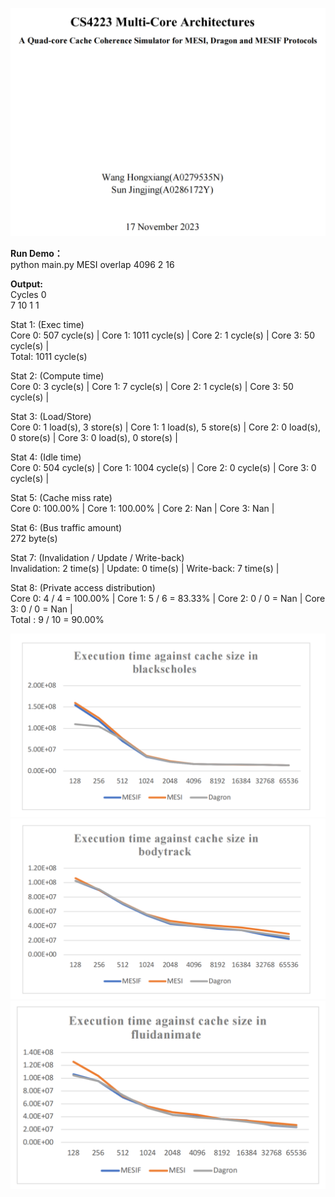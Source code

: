 ![title](https://github.com/XavierWangHX/Cache-Coherence-Simulator/blob/main/img/title.png) 

**Run Demo：**  
python main.py MESI overlap 4096 2 16

**Output:**  
Cycles 0  
7 10 1 1

Stat 1: (Exec time)  
Core 0: 507 cycle(s) | Core 1: 1011 cycle(s) | Core 2: 1 cycle(s) | Core 3: 50 cycle(s) |  
Total: 1011 cycle(s)

Stat 2: (Compute time)  
Core 0: 3 cycle(s) | Core 1: 7 cycle(s) | Core 2: 1 cycle(s) | Core 3: 50 cycle(s) |

Stat 3: (Load/Store)  
Core 0: 1 load(s), 3 store(s) | Core 1: 1 load(s), 5 store(s) | Core 2: 0 load(s), 0 store(s) | Core 3: 0 load(s), 0 store(s) |

Stat 4: (Idle time)  
Core 0: 504 cycle(s) | Core 1: 1004 cycle(s) | Core 2: 0 cycle(s) | Core 3: 0 cycle(s) |

Stat 5: (Cache miss rate)  
Core 0: 100.00% | Core 1: 100.00% | Core 2: Nan  | Core 3: Nan  |

Stat 6: (Bus traffic amount)  
272 byte(s)

Stat 7: (Invalidation / Update / Write-back)  
Invalidation: 2 time(s) | Update: 0 time(s) | Write-back: 7 time(s) |

Stat 8: (Private access distribution)  
Core 0: 4 / 4 = 100.00% | Core 1: 5 / 6 = 83.33% | Core 2: 0 / 0 = Nan | Core 3: 0 / 0 = Nan |  
Total : 9 / 10 = 90.00%


![black](https://github.com/XavierWangHX/Cache-Coherence-Simulator/blob/main/img/black.png) 
![body](https://github.com/XavierWangHX/Cache-Coherence-Simulator/blob/main/img/body.png) 
![fluid](https://github.com/XavierWangHX/Cache-Coherence-Simulator/blob/main/img/fluid.png) 

